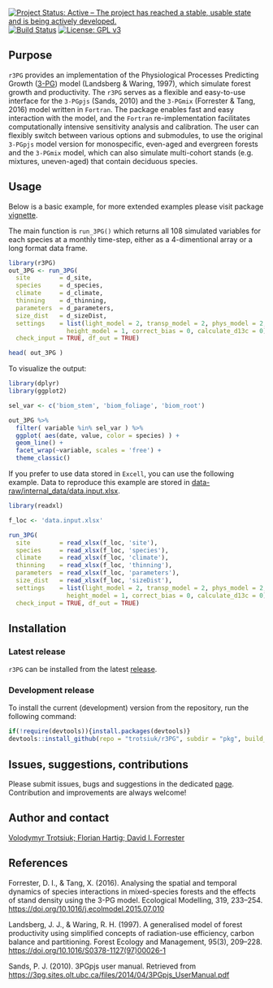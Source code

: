 [![Project Status: Active – The project has reached a stable, usable state and is being actively developed.](http://www.repostatus.org/badges/latest/active.svg)](http://www.repostatus.org/#active)
[![Build Status](https://travis-ci.org/trotsiuk/r3PG.svg?branch=master)](https://travis-ci.org/trotsiuk/r3PG)
[![License: GPL v3](https://img.shields.io/badge/License-GPL%20v3-blue.svg)](https://www.gnu.org/licenses/gpl-3.0)


## Purpose

`r3PG` provides an implementation of the Physiological Processes Predicting Growth ([3-PG](https://3pg.forestry.ubc.ca)) model (Landsberg & Waring, 1997), which simulate forest growth and productivity. The `r3PG` serves as a flexible and easy-to-use interface for the `3-PGpjs` (Sands, 2010) and the `3-PGmix` (Forrester & Tang, 2016) model written in `Fortran`. The package enables fast and easy interaction with the model, and the `Fortran` re-implementation facilitates computationally intensive sensitivity analysis and calibration. The user can flexibly switch between various options and submodules, to use the original `3-PGpjs` model version for monospecific, even-aged and evergreen forests and the `3-PGmix` model, which can also simulate multi-cohort stands (e.g. mixtures, uneven-aged) that contain deciduous species.

## Usage

Below is a basic example, for more extended examples please visit package [vignette](https://htmlpreview.github.io/?https://github.com/trotsiuk/r3PG/blob/master/pkg/vignettes/r3PG-ReferenceManual.html).

The main function is `run_3PG()` which returns all 108 simulated variables for each species at a monthly time-step, either as a 4-dimentional array or a long format data frame.

```r
library(r3PG)
out_3PG <- run_3PG(
  site        = d_site, 
  species     = d_species, 
  climate     = d_climate, 
  thinning    = d_thinning,
  parameters  = d_parameters, 
  size_dist   = d_sizeDist,
  settings    = list(light_model = 2, transp_model = 2, phys_model = 2, 
                height_model = 1, correct_bias = 0, calculate_d13c = 0),
  check_input = TRUE, df_out = TRUE)

head( out_3PG )
```

To visualize the output:
``` r
library(dplyr)
library(ggplot2)

sel_var <- c('biom_stem', 'biom_foliage', 'biom_root')

out_3PG %>%
  filter( variable %in% sel_var ) %>%
  ggplot( aes(date, value, color = species) ) +
  geom_line() +
  facet_wrap(~variable, scales = 'free') +
  theme_classic()
```

If you prefer to use data stored in `Excell`, you can use the following example. Data to reproduce this example are stored in [data-raw/internal_data/data.input.xlsx](https://github.com/trotsiuk/r3PG/blob/master/pkg/data-raw/internal_data/data.input.xlsx).

``` r
library(readxl)

f_loc <- 'data.input.xlsx'

run_3PG(
  site        = read_xlsx(f_loc, 'site'),
  species     = read_xlsx(f_loc, 'species'),
  climate     = read_xlsx(f_loc, 'climate'),
  thinning    = read_xlsx(f_loc, 'thinning'),
  parameters  = read_xlsx(f_loc, 'parameters'), 
  size_dist   = read_xlsx(f_loc, 'sizeDist'),
  settings    = list(light_model = 2, transp_model = 2, phys_model = 2, 
                height_model = 1, correct_bias = 0, calculate_d13c = 0),
  check_input = TRUE, df_out = TRUE)
```

## Installation

### Latest release

`r3PG` can be installed from the latest [release](https://github.com/trotsiuk/r3PG/releases).

### Development release

To install the current (development) version from the repository, run the following command:
```r
if(!require(devtools)){install.packages(devtools)}
devtools::install_github(repo = "trotsiuk/r3PG", subdir = "pkg", build_vignettes = T)
```

## Issues, suggestions, contributions

Please submit issues, bugs and suggestions in the dedicated [page](https://github.com/trotsiuk/r3PG/issues). Contribution and improvements are always welcome!

## Author and contact

[Volodymyr Trotsiuk; ](mailto:trotsiuk@fld.czu.cz)
[Florian Hartig; ](mailto:florian.hartig@biologie.uni-regensburg.de)
[David I. Forrester](mailto:david.forrester@wsl.ch)

## References

Forrester, D. I., & Tang, X. (2016). Analysing the spatial and temporal dynamics of species interactions in mixed-species forests and the effects of stand density using the 3-PG model. Ecological Modelling, 319, 233–254. https://doi.org/10.1016/j.ecolmodel.2015.07.010

Landsberg, J. J., & Waring, R. H. (1997). A generalised model of forest productivity using simplified concepts of radiation-use efficiency, carbon balance and partitioning. Forest Ecology and Management, 95(3), 209–228. https://doi.org/10.1016/S0378-1127(97)00026-1

Sands, P. J. (2010). 3PGpjs user manual. Retrieved from https://3pg.sites.olt.ubc.ca/files/2014/04/3PGpjs_UserManual.pdf
